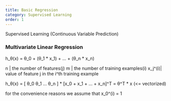 ```yaml
---
title: Basic Regression
category: Supervised Learning
order: 1
---
```


Supervised Learning (Continuous Variable Prediction)

### Multivariate Linear Regression

h_θ(x) = θ_0 + (θ_1 * x_1) + ... + (θ_n * x_n)


n | the number of features(j)
m | the number of training examples(i)
x_j^(i)| value of feature j in the i^th training example

h_θ(x) = [ θ_0 θ_1 ... θ_n ] * [x_0 + x_1 + ... + x_n]^T = θ^T * x  (<= vectorized)

for the convenience reasons we assume that x_0^(i) = 1

